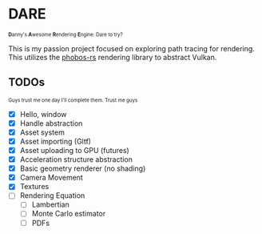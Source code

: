# DARE
<sub><sup>**D**anny's **A**wesome **R**endering **E**ngine: Dare to try?</sub></sup>

This is my passion project focused on exploring path tracing for rendering.
This utilizes the [phobos-rs](https://github.com/NotAPenguin0/phobos-rs/tree/master) rendering library to abstract Vulkan.

## TODOs
<sub><sup>Guys trust me one day I'll complete them. Trust me guys</sub></sup>

- [X] Hello, window
- [X] Handle abstraction
- [X] Asset system
- [X] Asset importing (Gltf)
- [X] Asset uploading to GPU (futures)
- [X] Acceleration structure abstraction
- [X] Basic geometry renderer (no shading)
- [X] Camera Movement
- [X] Textures
- [ ] Rendering Equation
  - [ ] Lambertian
  - [ ] Monte Carlo estimator
  - [ ] PDFs